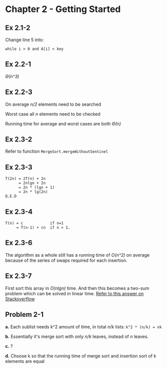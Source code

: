 # Chapter 2 - Getting Started

## Ex 2.1-2
Change line 5 into:
```
while i > 0 and A[i] < key
```

## Ex 2.2-1
_&Theta;(n^3)_

## Ex 2.2-3
On average _n/2_ elements need to be searched

Worst case all _n_ elements need to be checked

Running time for average and worst cases are both _&Theta;(n)_

## Ex 2.3-2
Refer to function `MergeSort.mergeWithoutSentinel`

## Ex 2.3-3
```
T(2n) = 2T(n) + 2n
      = 2nlgn + 2n
      = 2n * (lgn + 1)
      = 2n * lg(2n)
Q.E.D
```

## Ex 2.3-4
```
T(n) = c            if n=1
     = T(n-1) + cn  if n > 1.
```

## Ex 2.3-6
The algorithm as a whole still has a running time of _O(n^2)_ on average because of the series of swaps required for each insertion.

## Ex 2.3-7
First sort this array in _O(nlgn)_ time. And then this becomes a two-sum problem which can be solved in linear time.
[Refer to this answer on Stackoverflow](http://stackoverflow.com/a/11928155/2408445)

## Problem 2-1
**a.** Each sublist needs k^2 amount of time, in total n/k lists: `k^2 * (n/k) = nk`

**b.** Essentially it's merge sort with only _n/k_ leaves, instead of _n_ leaves.

**c.** ?

**d.** Choose k so that the running time of merge sort and insertion sort of k elements are equal